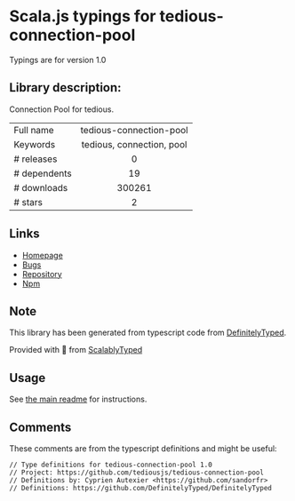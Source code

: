 
# Scala.js typings for tedious-connection-pool

Typings are for version 1.0

## Library description:
Connection Pool for tedious.

|                    |                 |
| ------------------ | :-------------: |
| Full name          | tedious-connection-pool |
| Keywords           | tedious, connection, pool |
| # releases         | 0 |
| # dependents       | 19 |
| # downloads        | 300261 |
| # stars            | 2 |

## Links
- [Homepage](https://github.com/tediousjs/tedious-connection-pool)
- [Bugs](https://github.com/tediousjs/tedious-connection-pool/issues)
- [Repository](https://github.com/tediousjs/tedious-connection-pool)
- [Npm](https://www.npmjs.com/package/tedious-connection-pool)
    


## Note
This library has been generated from typescript code from [DefinitelyTyped](https://definitelytyped.org).

Provided with :purple_heart: from [ScalablyTyped](https://github.com/oyvindberg/ScalablyTyped)

## Usage
See [the main readme](../../readme.md) for instructions.

## Comments

These comments are from the typescript definitions and might be useful:
```
// Type definitions for tedious-connection-pool 1.0
// Project: https://github.com/tediousjs/tedious-connection-pool
// Definitions by: Cyprien Autexier <https://github.com/sandorfr>
// Definitions: https://github.com/DefinitelyTyped/DefinitelyTyped

```


